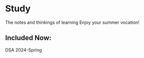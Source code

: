 # Study

The notes and thinkings of learning 
Enjoy your summer vocation!
## Included Now:
DSA 2024-Spring
